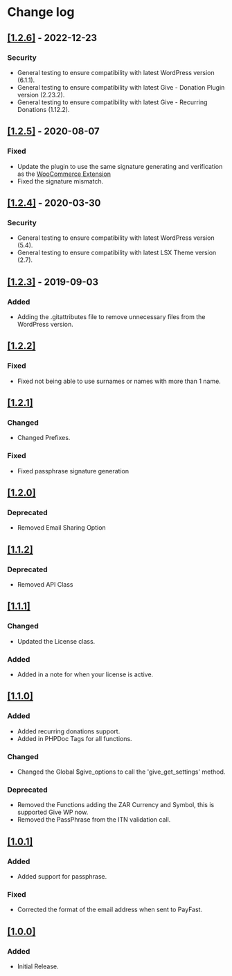 # Change log

## [[1.2.6]](https://github.com/lightspeeddevelopment/lsx-give-payfast-gateway/releases/tag/1.2.5) - 2022-12-23

### Security
- General testing to ensure compatibility with latest WordPress version (6.1.1).
- General testing to ensure compatibility with latest Give - Donation Plugin version (2.23.2).
- General testing to ensure compatibility with latest Give - Recurring Donations (1.12.2).

## [[1.2.5]](https://github.com/lightspeeddevelopment/lsx-give-payfast-gateway/releases/tag/1.2.5) - 2020-08-07

### Fixed
- Update the plugin to use the same signature generating and verification as the [WooCommerce Extension](https://github.com/woocommerce/woocommerce-gateway-payfast/blob/master/includes/class-wc-gateway-payfast.php#L1046)
- Fixed the signature mismatch.

## [[1.2.4]](https://github.com/lightspeeddevelopment/lsx-give-payfast-gateway/releases/tag/1.2.4) - 2020-03-30

### Security
- General testing to ensure compatibility with latest WordPress version (5.4).
- General testing to ensure compatibility with latest LSX Theme version (2.7).

## [[1.2.3]](https://github.com/lightspeeddevelopment/lsx-give-payfast-gateway/releases/tag/1.2.3) - 2019-09-03

### Added
- Adding the .gitattributes file to remove unnecessary files from the WordPress version.


## [[1.2.2]]()

### Fixed
- Fixed not being able to use surnames or names with more than 1 name.


## [[1.2.1]]()

### Changed
- Changed Prefixes.

### Fixed
- Fixed passphrase signature generation


## [[1.2.0]]()

### Deprecated
- Removed Email Sharing Option


## [[1.1.2]]()

### Deprecated
- Removed API Class


## [[1.1.1]]()

### Changed
- Updated the License class.

### Added
- Added in a note for when your license is active.


## [[1.1.0]]()

### Added
- Added recurring donations support.
- Added in PHPDoc Tags for all functions.

### Changed
- Changed the Global $give_options to call the 'give_get_settings' method.

### Deprecated
- Removed the Functions adding the ZAR Currency and Symbol, this is supported Give WP now.
- Removed the PassPhrase from the ITN validation call.


## [[1.0.1]]()

### Added
- Added support for passphrase.

### Fixed
- Corrected the format of the email address when sent to PayFast.


## [[1.0.0]]()

### Added
- Initial Release.
